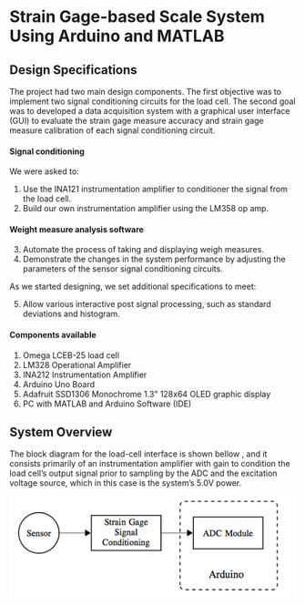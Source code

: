 # Strain Gage-based Scale System Using Arduino and MATLAB

## Design Specifications

The project had two main design components. The first objective was to implement two signal conditioning circuits for the load cell. The second goal was to developed a data acquisition system with a graphical user interface (GUI) to evaluate the strain gage measure accuracy and strain gage measure calibration of each signal conditioning circuit.


#### Signal conditioning

We were asked to:

1. Use the INA121 instrumentation amplifier to conditioner the signal from the load cell.
2. Build our own instrumentation amplifier using the LM358 op amp.

#### Weight measure analysis software

3. Automate the process of taking and displaying weigh measures.
4. Demonstrate the changes in the system performance by
adjusting the parameters of the sensor signal conditioning
circuits.

As we started designing, we set additional specifications to meet:

5. Allow various interactive post signal processing, such as standard deviations and histogram.

#### Components available
1. Omega LCEB-25 load cell
2. LM328 Operational Amplifier
3. INA212 Instrumentation Amplifier
4. Arduino Uno Board
5. Adafruit SSD1306 Monochrome 1.3" 128x64 OLED
graphic display
6. PC with MATLAB and Arduino Software (IDE)

## System Overview

The block diagram for the load-cell interface is shown bellow ,
and it consists primarily of an instrumentation amplifier with gain to condition the load cell’s output signal prior to sampling by the ADC and the excitation voltage source, which in this case is the system’s 5.0V power.


![alt text][block_diagram]

[block_diagram]: https://github.com/gustavohb/strain-gage-based-scale-system/blob/master/images/block_diagram.png
